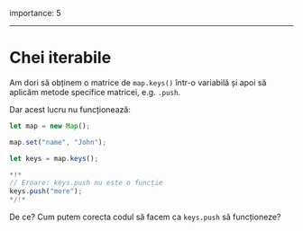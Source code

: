 importance: 5

---

# Chei iterabile

Am dori să obținem o matrice de `map.keys()` într-o variabilă și apoi să aplicăm metode specifice matricei, e.g. `.push`.

Dar acest lucru nu funcționează:

```js run
let map = new Map();

map.set("name", "John");

let keys = map.keys();

*!*
// Eroare: keys.push nu este o funcție
keys.push("more");
*/!*
```

De ce? Cum putem corecta codul să facem ca `keys.push` să funcționeze?
